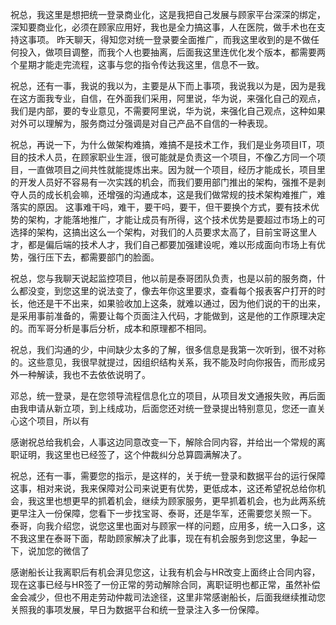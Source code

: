 
祝总，我这里是想把统一登录商业化，这是我把自己发展与顾家平台深深的绑定，深知要商业化，必须在顾家应用好，我也是全力搞这事，人在医院，做手术也在支持这事项。
昨天聊天，得知您对统一登录要全面推广，而我这里收到的是不做任何投入，做项目调整，而我个人也要抽离，后面我这里连优化发个版本，都需要两个星期才能走完流程，这事与您的指令传达我这里，信息不一致。

祝总，还有一事，我说的我以为，主要是从下而上事项，我说我以为是，因为是我在这方面我专业，自信，在外面我们采用，阿里说，华为说，来强化自己的观点，我们是内部，要的专业意见，不需要阿里说，华为说，来强化自己观点，这种如果对外可以理解为，服务商过分强调是对自己产品不自信的一种表现。


祝总，再说一下，为什么做架构难搞，难搞不是技术工作，我们是业务项目IT，项目的技术人员，在顾家职业生涯，很可能就是负责这一个项目，不像乙方同一个项目，一直做项目之间共性就能提炼出来。因为就一个项目，经历才能成长，项目里的开发人员好不容易有一次实践的机会，而我们要用部门推出的架构，强推不是剥夺人员的成长机会嘛，还增强的沟通成本，这是我们做常规的技术架构难推广，难落实的原因。
这事难干吗，难干，要干吗，要干，但干要换个方式，要有技术优势的架构，才能落地推广，才能让成员有所得，这个技术优势是要超过市场上的可选择的架构，这搞出这么一个架构，对我们的人员要求太高了，目前宝哥这里人才，都是偏后端的技术人才，我们自己都要加强建设呢，难以形成面向市场上有优势，强行压下去，都需要部门的脸面。

祝总，您与我聊天说起监控项目，他以前是泰哥团队负责，也是以前的服务商，什么都没变，到您这里的说法变了，像去年你这里要求，查看每个报表客户打开的时长，他还是干不出来，如果验收加上这条，就难以通过，因为他们说的干的出来，是采用事前准备的，需要让每个页面注入代码，才能做到，这是他的工作原理决定的。而军哥分析是事后分析，成本和原理都不相同。

祝总，我们沟通的少，中间缺少太多的了解，很多信息是我第一次听到，很不对称的。这些意见，我很早就提过，因组织结构关系，我不能及时向你报告，而形成另外一种解读，我也不去依依说明了。


邓总，统一登录，是在您领导流程信息化立的项目，从项目发文通报失败，再后面由我申请从新立项，到上线成功，后面您还对统一登录提出特别意见，您还一直关心这个项目，所以有




感谢祝总给我机会，人事这边同意改变一下，解除合同内容，并给出一个常规的离职证明，我这里也已经签了，这个仲裁纠分总算圆满解决了。

祝总，还有一事，需要您的指示，是这样的，关于统一登录和数据平台的运行保障这事，相对来说，我来保障对公司来说更有优势，更低成本，这还希望祝总给你机会，我这里也想更早的抓着机会，继续为顾家服务，更早抓着机会，也为此两系统更早注入一份保障，您看下一步找宝哥、泰哥，还是华军，还需要您关照一下。
泰哥，向我介绍您，说您这里也面对与顾家一样的问题，应用多，统一入口多，这不我这里在泰哥下面，帮助顾家解决了此事，现在有机会服务到您这里，争起一下，说加您的微信了

感谢船长让我离职后有机会湃见您这，让我有机会与HR改变上面终止合同内容，现在这事已经与HR签了一份正常的劳动解除合同，离职证明也都正常，虽然补偿金会减少，但也不用走劳动仲裁司法途径，这里非常感谢船长，后面我继续推动您关照我的事项发展，早日为数据平台和统一登录注入多一份保障。
